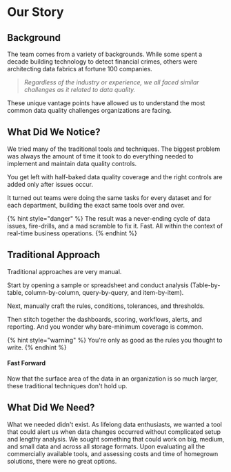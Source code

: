 # Our Story

## Background

The team comes from a variety of backgrounds. While some spent a decade building technology to detect financial crimes, others were architecting data fabrics at fortune 100 companies.&#x20;

> _Regardless of the industry or experience, we all faced similar challenges as it related to data quality._

These unique vantage points have allowed us to understand the most common data quality challenges organizations are facing.

## What Did We Notice?&#x20;

We tried many of the traditional tools and techniques. The biggest problem was always the amount of time it took to do everything needed to implement and maintain data quality controls.&#x20;

You get left with half-baked data quality coverage and the right controls are added only after issues occur.

It turned out teams were doing the same tasks for every dataset and for each department, building the exact same tools over and over.&#x20;

{% hint style="danger" %}
The result was a never-ending cycle of data issues, fire-drills, and a mad scramble to fix it. Fast. All within the context of real-time business operations.&#x20;
{% endhint %}

## Traditional Approach

Traditional approaches are very manual.&#x20;

Start by opening a sample or spreadsheet and conduct analysis (Table-by-table, column-by-column, query-by-query, and item-by-item).&#x20;

Next, manually craft the rules, conditions, tolerances, and thresholds.&#x20;

Then stitch together the dashboards, scoring, workflows, alerts, and reporting. And you wonder why bare-minimum coverage is common.

{% hint style="warning" %}
You're only as good as the rules you thought to write.&#x20;
{% endhint %}

#### Fast Forward

Now that the surface area of the data in an organization is so much larger, these traditional techniques don't hold up.&#x20;

## What Did We Need?

What we needed didn't exist. As lifelong data enthusiasts, we wanted a tool that could alert us when data changes occurred without complicated setup and lengthy analysis.  We sought something that could work on big, medium, and small data and across all storage formats. Upon evaluating all the commercially available tools, and assessing costs and time of homegrown solutions, there were no great options.
